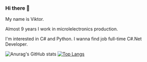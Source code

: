 ### Hi there 👋
My name is Viktor.

Almost 9 years I work in microlelectronics production.

I'm interested in C# and Python.
I wanna find job full-time C#.Net Developer. 


![Anurag's GitHub stats](https://github-readme-stats.vercel.app/api?username=VityaAnimato&show_icons=true&theme=radical)
[![Top Langs](https://github-readme-stats.vercel.app/api/top-langs/?username=VityaAnimato&layout=compact)](https://github.com/anuraghazra/github-readme-stats)


<!--
**VityaAnimato/VityaAnimato** is a ✨ _special_ ✨ repository because its `README.md` (this file) appears on your GitHub profile.

Here are some ideas to get you started:

- 🔭 I’m currently working on ...
- 🌱 I’m currently learning ...
- 👯 I’m looking to collaborate on ...
- 🤔 I’m looking for help with ...
- 💬 Ask me about ...
- 📫 How to reach me: ...
- 😄 Pronouns: ...
- ⚡ Fun fact: ...
-->
